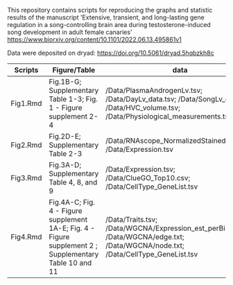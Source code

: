 This repository contains scripts for reproducing the graphs and statistic results of the manuscript 'Extensive, transient, and long-lasting gene regulation in a song-controlling brain area during testosterone-induced song development in adult female canaries'  https://www.biorxiv.org/content/10.1101/2022.06.13.495861v1

Data were deposited on dryad: https://doi.org/10.5061/dryad.5hqbzkh8c

| Scripts   |            Figure/Table            |   data  |
| --------- | ---------------------------------  | ------- |
| Fig1.Rmd  | Fig.1B-G; Supplementary Table 1-3; Fig. 1 - Figure supplement 2-4 |  /Data/PlasmaAndrogenLv.tsv; /Data/DayLv_data.tsv; /Data/SongLv_data.tsv; /Data/HVC_volume.tsv; /Data/Physiological_measurements.tsv |
| Fig2.Rmd  | Fig.2D-E; Supplementary Table 2-3  | /Data/RNAscope_NormalizedStainedArea.tsv; /Data/Expression.tsv       |  
| Fig3.Rmd   | Fig.3A-D; Supplementary Table 4, 8, and 9       | /Data/Expression.tsv; /Data/ClueGO_Top10.csv; /Data/CellType_GeneList.tsv    |  
| Fig4.Rmd   | Fig.4A-C; Fig. 4 - Figure supplement 1A-E; Fig. 4 - Figure supplement 2 ; Supplementary Table 10 and 11      | /Data/Traits.tsv; /Data/WGCNA/Expression_est_perBird.tsv; /Data/WGCNA/edge.txt; /Data/WGCNA/node.txt; /Data/CellType_GeneList.tsv    |
